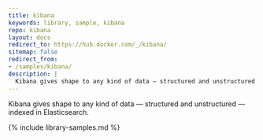 ```yaml
---
title: kibana
keywords: library, sample, kibana
repo: kibana
layout: docs
redirect_to: https://hub.docker.com/_/kibana/
sitemap: false
redirect_from:
- /samples/kibana/
description: |
  Kibana gives shape to any kind of data — structured and unstructured — indexed in Elasticsearch.
---
```


Kibana gives shape to any kind of data — structured and unstructured — indexed in Elasticsearch.


{% include library-samples.md %}
